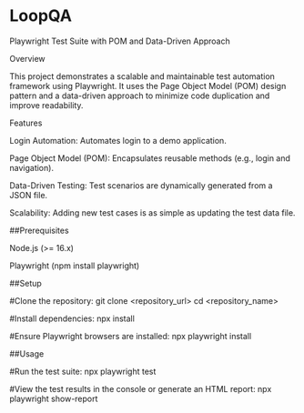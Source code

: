 # LoopQA
Playwright Test Suite with POM and Data-Driven Approach

Overview

This project demonstrates a scalable and maintainable test automation framework using Playwright. It uses the Page Object Model (POM) design pattern and a data-driven approach to minimize code duplication and improve readability.

Features

Login Automation: Automates login to a demo application.

Page Object Model (POM): Encapsulates reusable methods (e.g., login and navigation).

Data-Driven Testing: Test scenarios are dynamically generated from a JSON file.

Scalability: Adding new test cases is as simple as updating the test data file.

##Prerequisites

Node.js (>= 16.x)

Playwright (npm install playwright)

##Setup

#Clone the repository: 
git clone <repository_url>
cd <repository_name>

#Install dependencies: npx install
 
#Ensure Playwright browsers are installed:  npx playwright install

##Usage

#Run the test suite: npx playwright test

#View the test results in the console or generate an HTML report:  npx playwright show-report
